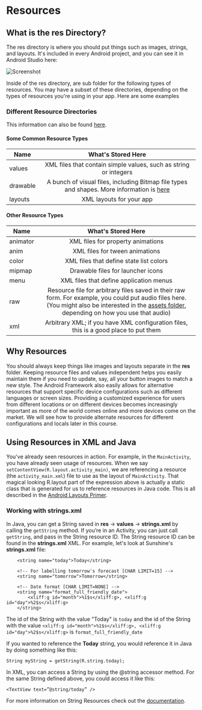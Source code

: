 # Resources

## What is the res Directory?

The res directory is where you should put things such as images, strings, and layouts. It's included in every Android project, and you can see it in Android Studio here:


![Screenshot](https://d17h27t6h515a5.cloudfront.net/topher/2016/November/582f613d_screen-shot-2016-11-18-at-12.12.40-pm/screen-shot-2016-11-18-at-12.12.40-pm.png)


Inside of the res directory, are sub folder for the following types of resources. You may have a subset of these directories, depending on the types of resources you're using in your app. Here are some examples

### Different Resource Directories

This information can also be found [here](https://developer.android.com/guide/topics/resources/providing-resources.html).

#### Some Common Resource Types
| Name 	      | What's Stored Here          | 
| ------------- |:-------------:|
| values 	|XML files that contain simple values, such as string or integers | 
| drawable 	|A bunch of visual files, including Bitmap file types and shapes. More information is [here](https://developer.android.com/guide/topics/resources/drawable-resource.html)      | 
| layouts 	|XML layouts for your app   |


#### Other Resource Types
| Name 	      | What's Stored Here          | 
| ------------- |:-------------:|
| animator 	|XML files for property animations | 
| anim 		|XML files for tween animations      | 
| color 	|XML files that define state list colors   |
| mipmap 	|Drawable files for launcher icons  |
| menu 		|XML files that define application menus   |
| raw 		|Resource file for arbitrary files saved in their raw form. For example, you could put audio files here. (You might also be interested in the [assets folder](https://developer.android.com/reference/android/content/res/AssetManager.html), depending on how you use that audio)   |
| xml 		|Arbitrary XML; if you have XML configuration files, this is a good place to put them   |

## Why Resources

You should always keep things like images and layouts separate in the **res** folder. Keeping resource files and values independent helps you easily maintain them if you need to update, say, all your button images to match a new style. The Android Framework also easily allows for alternative resources that support specific device configurations such as different languages or screen sizes. Providing a customized experience for users from different locations or on different devices becomes increasingly important as more of the world comes online and more devices come on the market. We will see how to provide alternate resources for different configurations and locals later in this course.

## Using Resources in XML and Java

You've already seen resources in action. For example, in the `MainActivity`, you have already seen usage of resources. When we say `setContentView(R.layout.activity_main)`, we are referencing a resource (the `activity_main.xml`) file to use as the layout of `MainActivity`. That magical looking R.layout part of the expression above is actually a static class that is generated for us to reference resources in Java code. This is all described in the [Android Layouts Primer](https://classroom.udacity.com/courses/ud851/lessons/93affc67-3f0b-4f9b-b3a4-a7a26f241a86/concepts/cdbfd437-de24-4903-8f01-37c29427cb38).


### Working with strings.xml

In Java, you can get a String saved in **res** -> **values** -> **strings.xml** by calling the `getString` method. If you’re in an Activity, you can just call `getString`, and pass in the String resource ID. The String resource ID can be found in the **strings.xml** XML. For example, let's look at Sunshine's **strings.xml** file:

        <string name="today">Today</string>

        <!-- For labelling tomorrow's forecast [CHAR LIMIT=15] -->
        <string name="tomorrow">Tomorrow</string>

        <!-- Date format [CHAR LIMIT=NONE] -->
        <string name="format_full_friendly_date">
            <xliff:g id="month">%1$s</xliff:g>, <xliff:g id="day">%2$s</xliff:g>
        </string>

The id of the String with the value "Today" is `today` and the id of the String with the value `<xliff:g id="month">%1$s</xliff:g>, <xliff:g id="day">%2$s</xliff:g>` is `format_full_friendly_date`

If you wanted to reference the **Today** string, you would reference it in Java by doing something like this:

    String myString = getString(R.string.today);

In XML, you can access a String by using the @string accessor method. For the same String defined above, you could access it like this:

    <TextView text=”@string/today” />

For more information on String Resources check out the [documentation](https://developer.android.com/guide/topics/resources/string-resource.html).
